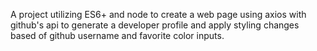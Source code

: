 A project utilizing ES6+ and node to create a web page using axios with github's api to generate a developer profile and apply styling changes based of github username and favorite color inputs. 